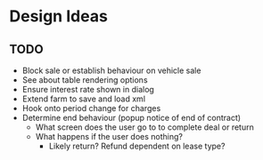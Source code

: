 # Design Ideas

## TODO

- Block sale or establish behaviour on vehicle sale
- See about table rendering options
- Ensure interest rate shown in dialog
- Extend farm to save and load xml
- Hook onto period change for charges
- Determine end behaviour (popup notice of end of contract)
    - What screen does the user go to to complete deal or return
    - What happens if the user does nothing?
        - Likely return? Refund dependent on lease type?